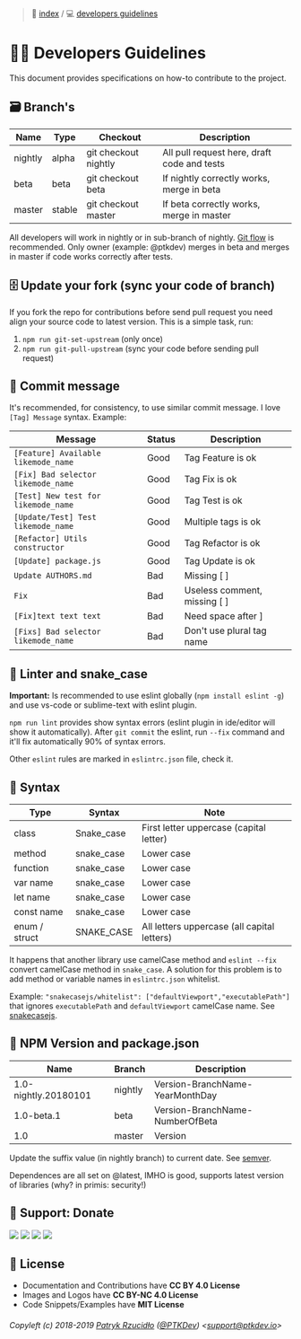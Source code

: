 > 📌 [index](../../README.md) / 💻 [developers guidelines](README.md)

# 👨‍💻 Developers Guidelines

This document provides specifications on how-to contribute to the project.

## 🗃 Branch's

| Name      | Type     | Checkout               | Description                                   |
| ---       | ---      | ---                    | ---                                           |
| nightly   | alpha    | git checkout nightly   | All pull request here, draft code and tests   |
| beta      | beta     | git checkout beta      | If nightly correctly works, merge in beta     |
| master    | stable   | git checkout master    | If beta correctly works, merge in master      |

All developers will work in nightly or in sub-branch of nightly. [Git flow](https://www.google.com/search?q=git+flow&oq=git+flow) is recommended. Only owner (example: @ptkdev) merges in beta and merges in master if code works correctly after tests.

## 🗄 Update your fork (sync your code of branch)
If you fork the repo for contributions before send pull request you need align your source code to latest version. This is a simple task, run:
1. `npm run git-set-upstream` (only once)
2. `npm run git-pull-upstream` (sync your code before sending pull request)

## 🚩 Commit message
It's recommended, for consistency, to use similar commit message. I love `[Tag] Message` syntax. Example:

| Message                               | Status  | Description                   |
| ---                                   | ---     | ---                           |
| `[Feature] Available likemode_name`   | Good    | Tag Feature is ok             |
| `[Fix] Bad selector likemode_name`    | Good    | Tag Fix is ok                 |
| `[Test] New test for likemode_name`   | Good    | Tag Test is ok                |
| `[Update/Test] Test likemode_name`    | Good    | Multiple tags is ok           |
| `[Refactor] Utils constructor`        | Good    | Tag Refactor is ok            |
| `[Update] package.js`                 | Good    | Tag Update is ok              |
| `Update AUTHORS.md`                   | Bad     | Missing [ ]                   |
| `Fix`                                 | Bad     | Useless comment, missing [ ]  |
| `[Fix]text text text`                 | Bad     | Need space after ]            |
| `[Fixs] Bad selector likemode_name`   | Bad     | Don't use plural tag name     |

## 🐍 Linter and snake_case
**Important:** Is recommended to use eslint globally (`npm install eslint -g`) and use vs-code or sublime-text with eslint plugin.

`npm run lint` provides show syntax errors (eslint plugin in ide/editor will show it automatically). After `git commit` the eslint, run `--fix` command and it'll fix automatically 90% of syntax errors.

Other `eslint` rules are marked in `eslintrc.json` file, check it.

## 🐝 Syntax

| Type          | Syntax                 | Note                                          |
| ---           | ---                    | ---                                           |
| class         | Snake_case             | First letter uppercase (capital letter)       |
| method        | snake_case             | Lower case                                    |
| function      | snake_case             | Lower case                                    |
| var name      | snake_case             | Lower case                                    |
| let name      | snake_case             | Lower case                                    |
| const name    | snake_case             | Lower case                                    |
| enum / struct | SNAKE_CASE             | All letters uppercase (all capital letters)   |

It happens that another library use camelCase method and `eslint --fix` convert camelCase method in `snake_case`.
A solution for this problem is to add method or variable names in `eslintrc.json` whitelist.

Example:
`"snakecasejs/whitelist": ["defaultViewport","executablePath"]` that ignores `executablePath` and `defaultViewport` camelCase name. See [snakecasejs](https://github.com/ptkdev/eslint-plugin-snakecasejs).

## 🍄 NPM Version and package.json

| Name                  | Branch     | Description                      |
| ---                   | ---        |  ---                             |
| 1.0-nightly.20180101  | nightly    | Version-BranchName-YearMonthDay  |
| 1.0-beta.1            | beta       | Version-BranchName-NumberOfBeta  |
| 1.0                   | master     | Version                          |

Update the suffix value (in nightly branch) to current date. See [semver](https://semver.npmjs.com/).

Dependences are all set on @latest, IMHO is good, supports latest version of libraries (why? in primis: security!)

## 🎁 Support: Donate
[![](https://img.shields.io/badge/donate-paypal-005EA6.svg)](http://paypal.ptkdev.io) [![](https://img.shields.io/badge/donate-patreon-F87668.svg)](http://patreon.ptkdev.io) [![](https://img.shields.io/badge/donate-opencollective-5DA4F9.svg)](http://opencollective.ptkdev.io) [![](https://img.shields.io/badge/buy%20me-coffee-4B788C.svg)](http://coffee.ptkdev.io)

## 💫 License
* Documentation and Contributions have **CC BY 4.0 License**
* Images and Logos have **CC BY-NC 4.0 License**
* Code Snippets/Examples have **MIT License**

###### Copyleft (c) 2018-2019 [Patryk Rzucidło](https://ptk.dev) ([@PTKDev](https://twitter.com/ptkdev)) <[support@ptkdev.io](mailto:support@ptkdev.io)>
